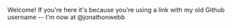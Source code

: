 Welcome! If you're here it's because you're using a link with my old Github username -- I'm now at @jonathonwebb

<!---
jon-codes/jon-codes is a ✨ special ✨ repository because its `README.md` (this file) appears on your GitHub profile.
You can click the Preview link to take a look at your changes.
--->
